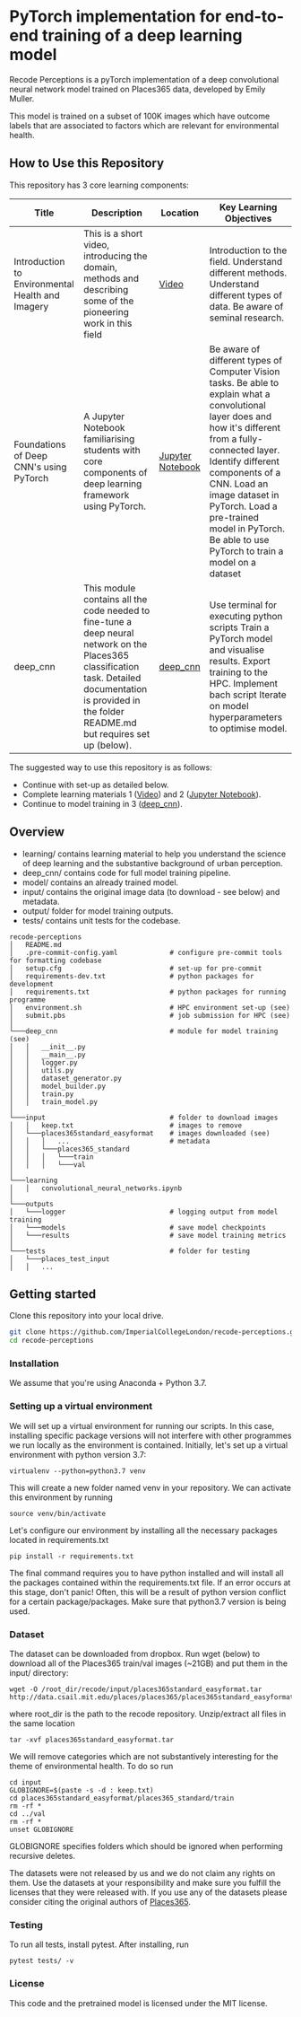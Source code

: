 # PyTorch implementation for end-to-end training of a deep learning model

Recode Perceptions is a pyTorch implementation of a deep convolutional neural network model trained on Places365 data, developed by Emily Muller.

This model is trained on a subset of 100K images which have outcome labels that are associated to factors which are relevant for environmental health.

## How to Use this Repository

This repository has 3 core learning components:

| Title | Description | Location | Key Learning Objectives  |
|--------------------------------------------------|-----------------------------------------------------------------------------------------------------------------------------------------------------------------------------------------------------------|----------------------------------------------|------------------------------------------------------------------------------------------------------------------------------------------------------------------------------------------------------------------------------------------------------------------------------------------------------------------------------------------|
| Introduction to Environmental Health and Imagery | This is a short video, introducing the domain, methods and describing some of the pioneering work in this field                                                                                           | [Video](learning/)                              | Introduction to the field. Understand different methods. Understand different types of data. Be aware of seminal research.                                                                                                                                                                                                       |
| Foundations of Deep CNN's using PyTorch          | A Jupyter Notebook familiarising students with core components of deep learning framework using PyTorch.                                                                                                  | [Jupyter Notebook](learning/convolutional_neural_networks.ipynb) | Be aware of different types of Computer Vision tasks. Be able to explain what a convolutional layer does and how it's different from a fully-connected layer. Identify different components of a CNN. Load an image dataset in PyTorch. Load a pre-trained model in PyTorch. Be able to use PyTorch to train a model on a dataset |
| deep_cnn  | This module contains all the code needed to fine-tune a deep neural network on the Places365 classification task. Detailed documentation is provided in the folder README.md but requires set up (below). | [deep_cnn](deep_cnn/README.md)                                    | Use terminal for executing python scripts Train a PyTorch model and visualise results. Export training to the HPC. Implement bach script Iterate on model hyperparameters to optimise model. |

The suggested way to use this repository is as follows:

- Continue with set-up as detailed below.
- Complete learning materials 1 ([Video](learning/)) and 2 ([Jupyter Notebook](learning/convolutional_neural_networks.ipynb)).
- Continue to model training in 3 ([deep_cnn](deep_cnn/README.md)).

## Overview

- learning/ contains learning material to help you understand the science of deep learning and the substantive background of urban perception.
- deep_cnn/ contains code for full model training pipeline.
- model/ contains an already trained model.
- input/ contains the original image data (to download - see below) and metadata.
- output/ folder for model training outputs.
- tests/ contains unit tests for the codebase.

```
recode-perceptions
│   README.md
│   .pre-commit-config.yaml             # configure pre-commit tools for formatting codebase
│   setup.cfg                           # set-up for pre-commit
│   requirements-dev.txt                # python packages for development
│   requirements.txt                    # python packages for running programme
│   environment.sh                      # HPC environment set-up (see)
│   submit.pbs                          # job submission for HPC (see)
│
└───deep_cnn                            # module for model training (see)
│   │   __init__.py
│   │   __main__.py
│   │   logger.py
│   │   utils.py
│   │   dataset_generator.py
│   │   model_builder.py
│   │   train.py
│   │   train_model.py
│
└───input                               # folder to download images
│   │   keep.txt                        # images to remove
│   └───places365standard_easyformat    # images downloaded (see)
│   │   │   ...                         # metadata
│   │   └───places365_standard
│   │   │   └───train
│   │   │   └───val
│
└───learning
│   │   convolutional_neural_networks.ipynb
│
└───outputs
│   └───logger                          # logging output from model training
│   └───models                          # save model checkpoints
│   └───results                         # save model training metrics
│
└───tests                               # folder for testing
│   └───places_test_input
│   │   ...
```

## Getting started

Clone this repository into your local drive.

```sh
git clone https://github.com/ImperialCollegeLondon/recode-perceptions.git
cd recode-perceptions
```

### Installation

We assume that you're using Anaconda + Python 3.7.

### Setting up a virtual environment

We will set up a virtual environment for running our scripts. In this case, installing specific package versions will not interfere with other programmes we run locally as the environment is contained. Initially, let's set up a virtual environment with python version 3.7:

```
virtualenv --python=python3.7 venv
```

This will create a new folder named venv in your repository. We can activate this environment by running

```
source venv/bin/activate
```

Let's configure our environment by installing all the necessary packages located in requirements.txt

```
pip install -r requirements.txt
```

The final command requires you to have python installed and will install all the packages contained within the requirements.txt file. If an error occurs at this stage, don't panic! Often, this will be a result of python version conflict for a certain package/packages. Make sure that python3.7 version is being used.

### Dataset

The dataset can be downloaded from dropbox. Run wget (below) to download all of the Places365 train/val images (~21GB) and put them in the input/ directory:

```
wget -O /root_dir/recode/input/places365standard_easyformat.tar http://data.csail.mit.edu/places/places365/places365standard_easyformat.tar
```

where root_dir is the path to the recode repository. Unzip/extract all files in the same location

```
tar -xvf places365standard_easyformat.tar
```

We will remove categories which are not substantively interesting for the theme of environmental health. To do so run

```
cd input
GLOBIGNORE=$(paste -s -d : keep.txt)
cd places365standard_easyformat/places365_standard/train
rm -rf *
cd ../val
rm -rf *
unset GLOBIGNORE
```

GLOBIGNORE specifies folders which should be ignored when performing recursive deletes.

The datasets were not released by us and we do not claim any rights on them. Use the datasets at your responsibility and make sure you fulfill the licenses that they were released with. If you use any of the datasets please consider citing the original authors of [Places365](http://places2.csail.mit.edu/PAMI_places.pdf).

### Testing

To run all tests, install pytest. After installing, run

```
pytest tests/ -v
```

### License

This code and the pretrained model is licensed under the MIT license.



